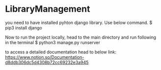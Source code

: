 # LibraryManagement

you need to have installed pyhton django library. Use below command.
$ pip3 install django

Now to run the project locally, head to the main directory and run following in the terminal
$ python3 manage.py runserver

to access a detailed documentation head to below link:
https://www.notion.so/Documentation-d8ddb306dc5d4308b72cc69232e3a945
